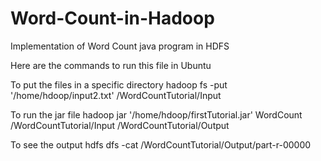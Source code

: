 # Word-Count-in-Hadoop
Implementation of Word Count java program in HDFS

Here are the commands to run this file in Ubuntu

To put the files in a specific directory
hadoop fs -put '/home/hdoop/input2.txt' /WordCountTutorial/Input

To run the jar file
hadoop jar '/home/hdoop/firstTutorial.jar' WordCount /WordCountTutorial/Input /WordCountTutorial/Output

To see the output 
hdfs dfs -cat /WordCountTutorial/Output/part-r-00000



